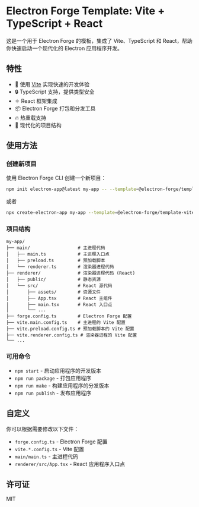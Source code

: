 # Electron Forge Template: Vite + TypeScript + React

这是一个用于 Electron Forge 的模板，集成了 Vite、TypeScript 和 React，帮助你快速启动一个现代化的 Electron 应用程序开发。

## 特性

- 🚀 使用 [Vite](https://vitejs.dev/) 实现快速的开发体验
- 🔒 TypeScript 支持，提供类型安全
- ⚛️ React 框架集成
- 📦 Electron Forge 打包和分发工具
- 🔥 热重载支持
- 🎨 现代化的项目结构

## 使用方法

### 创建新项目

使用 Electron Forge CLI 创建一个新项目：

```bash
npm init electron-app@latest my-app -- --template=@electron-forge/template-vite-ts-react
```

或者

```bash
npx create-electron-app my-app --template=@electron-forge/template-vite-ts-react
```

### 项目结构

```
my-app/
├── main/                  # 主进程代码
│   ├── main.ts            # 主进程入口点
│   ├── preload.ts         # 预加载脚本
│   └── renderer.ts        # 渲染器进程代码
├── renderer/              # 渲染器进程代码 (React)
│   ├── public/            # 静态资源
│   └── src/               # React 源代码
│       ├── assets/        # 资源文件
│       ├── App.tsx        # React 主组件
│       ├── main.tsx       # React 入口点
│       └── ...
├── forge.config.ts        # Electron Forge 配置
├── vite.main.config.ts    # 主进程的 Vite 配置
├── vite.preload.config.ts # 预加载脚本的 Vite 配置
├── vite.renderer.config.ts # 渲染器进程的 Vite 配置
└── ...
```

### 可用命令

- `npm start` - 启动应用程序的开发版本
- `npm run package` - 打包应用程序
- `npm run make` - 构建应用程序的分发版本
- `npm run publish` - 发布应用程序

## 自定义

你可以根据需要修改以下文件：

- `forge.config.ts` - Electron Forge 配置
- `vite.*.config.ts` - Vite 配置
- `main/main.ts` - 主进程代码
- `renderer/src/App.tsx` - React 应用程序入口点

## 许可证

MIT